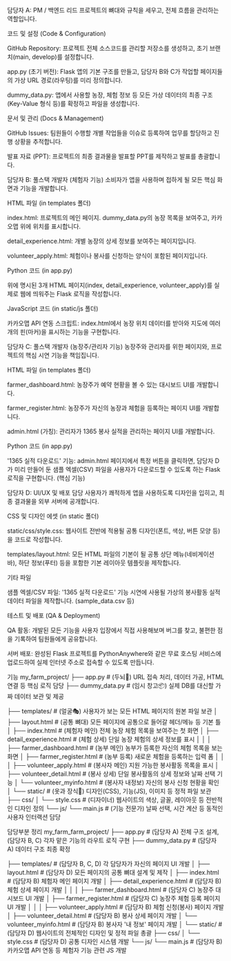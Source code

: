 담당자 A: PM / 백엔드 리드
프로젝트의 뼈대와 규칙을 세우고, 전체 흐름을 관리하는 역할입니다.

코드 및 설정 (Code & Configuration)

GitHub Repository: 프로젝트 전체 소스코드를 관리할 저장소를 생성하고, 초기 브랜치(main, develop)를 설정합니다.

app.py (초기 버전): Flask 앱의 기본 구조를 만들고, 담당자 B와 C가 작업할 페이지들의 가상 URL 경로(라우팅)를 미리 정의합니다.

dummy_data.py: 앱에서 사용할 농장, 체험 정보 등 모든 가상 데이터의 최종 구조(Key-Value 형식 등)를 확정하고 파일을 생성합니다.

문서 및 관리 (Docs & Management)

GitHub Issues: 팀원들이 수행할 개별 작업들을 이슈로 등록하여 업무를 할당하고 진행 상황을 추적합니다.

발표 자료 (PPT): 프로젝트의 최종 결과물을 발표할 PPT를 제작하고 발표를 총괄합니다.

담당자 B: 풀스택 개발자 (체험자 기능)
소비자가 앱을 사용하며 접하게 될 모든 핵심 화면과 기능을 개발합니다.

HTML 파일 (in templates 폴더)

index.html: 프로젝트의 메인 페이지. dummy_data.py의 농장 목록을 보여주고, 카카오맵 위에 위치를 표시합니다.

detail_experience.html: 개별 농장의 상세 정보를 보여주는 페이지입니다.

volunteer_apply.html: 체험이나 봉사를 신청하는 양식이 포함된 페이지입니다.

Python 코드 (in app.py)

위에 명시된 3개 HTML 페이지(index, detail_experience, volunteer_apply)를 실제로 웹에 띄워주는 Flask 로직을 작성합니다.

JavaScript 코드 (in static/js 폴더)

카카오맵 API 연동 스크립트: index.html에서 농장 위치 데이터를 받아와 지도에 여러 개의 핀(마커)을 표시하는 기능을 구현합니다.

담당자 C: 풀스택 개발자 (농장주/관리자 기능)
농장주와 관리자를 위한 페이지와, 프로젝트의 핵심 시연 기능을 책임집니다.

HTML 파일 (in templates 폴더)

farmer_dashboard.html: 농장주가 예약 현황을 볼 수 있는 대시보드 UI를 개발합니다.

farmer_register.html: 농장주가 자신의 농장과 체험을 등록하는 페이지 UI를 개발합니다.

admin.html (가칭): 관리자가 1365 봉사 실적을 관리하는 페이지 UI를 개발합니다.

Python 코드 (in app.py)

'1365 실적 다운로드' 기능: admin.html 페이지에서 특정 버튼을 클릭하면, 담당자 D가 미리 만들어 둔 샘플 엑셀(CSV) 파일을 사용자가 다운로드할 수 있도록 하는 Flask 로직을 구현합니다. (핵심 기능)

담당자 D: UI/UX 및 배포 담당
사용자가 쾌적하게 앱을 사용하도록 디자인을 입히고, 최종 결과물을 외부 서버에 공개합니다.

CSS 및 디자인 에셋 (in static 폴더)

static/css/style.css: 웹사이트 전반에 적용될 공통 디자인(폰트, 색상, 버튼 모양 등)을 코드로 작성합니다.

templates/layout.html: 모든 HTML 파일의 기본이 될 공통 상단 메뉴(네비게이션 바), 하단 정보(푸터) 등을 포함한 기본 레이아웃 템플릿을 제작합니다.

기타 파일

샘플 엑셀/CSV 파일: '1365 실적 다운로드' 기능 시연에 사용될 가상의 봉사활동 실적 데이터 파일을 제작합니다. (sample_data.csv 등)

테스트 및 배포 (QA & Deployment)

QA 활동: 개발된 모든 기능을 사용자 입장에서 직접 사용해보며 버그를 찾고, 불편한 점을 기록하여 팀원들에게 공유합니다.

서버 배포: 완성된 Flask 프로젝트를 PythonAnywhere와 같은 무료 호스팅 서비스에 업로드하여 실제 인터넷 주소로 접속할 수 있도록 만듭니다.



기능
my_farm_project/
├── app.py              # (두뇌🧠) URL 접속 처리, 데이터 가공, HTML 연결 등 핵심 로직 담당
├── dummy_data.py       # (임시 창고📦) 실제 DB를 대신할 가짜 데이터 보관 및 제공

├── templates/          # (얼굴🎭) 사용자가 보는 모든 HTML 페이지의 원본 파일 보관
│   ├── layout.html         # (공통 뼈대) 모든 페이지에 공통으로 들어갈 헤더/메뉴 등 기본 틀
│   ├── index.html          # (체험자 메인) 전체 농장 체험 목록을 보여주는 첫 화면
│   ├── detail_experience.html # (체험 상세) 단일 농장 체험의 상세 정보를 표시
│   │
│   ├── farmer_dashboard.html # (농부 메인) 농부가 등록한 자신의 체험 목록을 보는 화면
│   ├── farmer_register.html  # (농부 등록) 새로운 체험을 등록하는 입력 폼
│   │
│   ├── volunteer_apply.html    # (봉사자 메인) 지원 가능한 봉사활동 목록을 표시
│   ├── volunteer_detail.html   # (봉사 상세) 단일 봉사활동의 상세 정보와 날짜 선택 기능
│   └── volunteer_myinfo.html   # (봉사자 내정보) 자신의 봉사 신청 현황을 확인
│
└── static/             # (옷과 장식🎨) 디자인(CSS), 기능(JS), 이미지 등 정적 파일 보관
    ├── css/
    │   └── style.css       # (디자이너) 웹사이트의 색상, 글꼴, 레이아웃 등 전반적인 디자인 정의
    └── js/
        └── main.js         # (기능 전문가) 날짜 선택, 시간 계산 등 동적인 사용자 인터랙션 담당


담당부분 정리
my_farm_farm_project/
├── app.py              # (담당자 A) 전체 구조 설계, (담당자 B, C) 각자 맡은 기능의 라우트 로직 구현
├── dummy_data.py       # (담당자 A) 데이터 구조 최종 확정

├── templates/          # (담당자 B, C, D) 각 담당자가 자신의 페이지 UI 개발
│   ├── layout.html         # (담당자 D) 모든 페이지의 공통 뼈대 설계 및 제작
│   ├── index.html          # (담당자 B) 체험자 메인 페이지 개발
│   ├── detail_experience.html # (담당자 B) 체험 상세 페이지 개발
│   │
│   ├── farmer_dashboard.html # (담당자 C) 농장주 대시보드 UI 개발
│   ├── farmer_register.html  # (담당자 C) 농장주 체험 등록 페이지 UI 개발
│   │
│   ├── volunteer_apply.html    # (담당자 B) 체험 신청(봉사) 페이지 개발
│   ├── volunteer_detail.html   # (담당자 B) 봉사 상세 페이지 개발
│   └── volunteer_myinfo.html   # (담당자 B) 봉사자 '내 정보' 페이지 개발
│
└── static/             # (담당자 D) 웹사이트의 전체적인 디자인 및 정적 파일 총괄
    ├── css/
    │   └── style.css       # (담당자 D) 공통 디자인 시스템 개발
    └── js/
        └── main.js         # (담당자 B) 카카오맵 API 연동 등 체험자 기능 관련 JS 개발
